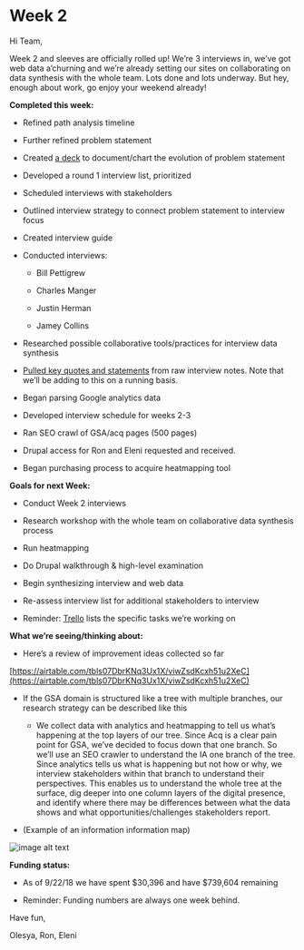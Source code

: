 # Week 2

Hi Team,

Week 2 and sleeves are officially rolled up! We’re 3 interviews in, we’ve got web data a’churning and we’re already setting our sites on collaborating on data synthesis with the whole team. Lots done and lots underway. But hey, enough about work, go enjoy your weekend already!

**Completed this week:**

* Refined path analysis timeline

* Further refined problem statement

* Created [a deck](https://docs.google.com/presentation/d/1YPh0hTAs4JL5p8S5J_yJ9qgw1OnMiVuoHjQoEQ82XaU/edit#slide=id.g4353e7c6b0_0_62) to document/chart the evolution of problem statement

* Developed a round 1 interview list, prioritized

* Scheduled interviews with stakeholders

* Outlined interview strategy to connect problem statement to interview focus

* Created interview guide

* Conducted interviews:

    * Bill Pettigrew

    * Charles Manger

    * Justin Herman

    * Jamey Collins

* Researched possible collaborative tools/practices for interview data synthesis

* [Pulled key quotes and statements](https://docs.google.com/spreadsheets/d/1P9pEY1KHVkYvOrlVTjpbqhoD7Y_OetBA1aV3B8DyHjY/edit#gid=0) from raw interview notes. Note that we’ll be adding to this on a running basis.

* Began parsing Google analytics data 

* Developed interview schedule for weeks 2-3

* Ran SEO crawl of GSA/acq pages (500 pages)

* Drupal access for Ron and Eleni requested and received. 

* Began purchasing process to acquire heatmapping tool

**Goals for next Week:**

* Conduct Week 2 interviews

* Research workshop with the whole team on collaborative data synthesis process

* Run heatmapping

* Do Drupal walkthrough & high-level examination

* Begin synthesizing interview and web data

* Re-assess interview list for additional stakeholders to interview

* Reminder: [Trello](https://trello.com/b/fGlFYb3w/osc-gsa-web-presence) lists the specific tasks we’re working on

**What we’re seeing/thinking about:**

* Here’s a review of improvement ideas collected so far

[https://airtable.com/tbls07DbrKNq3Ux1X/viwZsdKcxh51u2XeC](https://airtable.com/tbls07DbrKNq3Ux1X/viwZsdKcxh51u2XeC)

* If the GSA domain is structured like a tree with multiple branches, our research strategy can be described like this

    * We collect data with analytics and heatmapping to tell us what’s happening at the top layers of our tree. Since Acq is a clear pain point for GSA, we’ve decided to focus down that one branch. So we’ll use an SEO crawler to understand the IA one branch of the tree. Since analytics tells us what is happening but not how or why, we interview stakeholders within that branch to understand their perspectives. This enables us to understand the whole tree at the surface, dig deeper into one column layers of the digital presence, and identify where there may be differences between what the data shows and what opportunities/challenges stakeholders report.

* (Example of an information information map) 

![image alt text](image_0.png)

**Funding status:**

* As of 9/22/18 we have spent $30,396 and have $739,604 remaining

* Reminder: Funding numbers are always one week behind.

Have fun,

Olesya, Ron, Eleni
